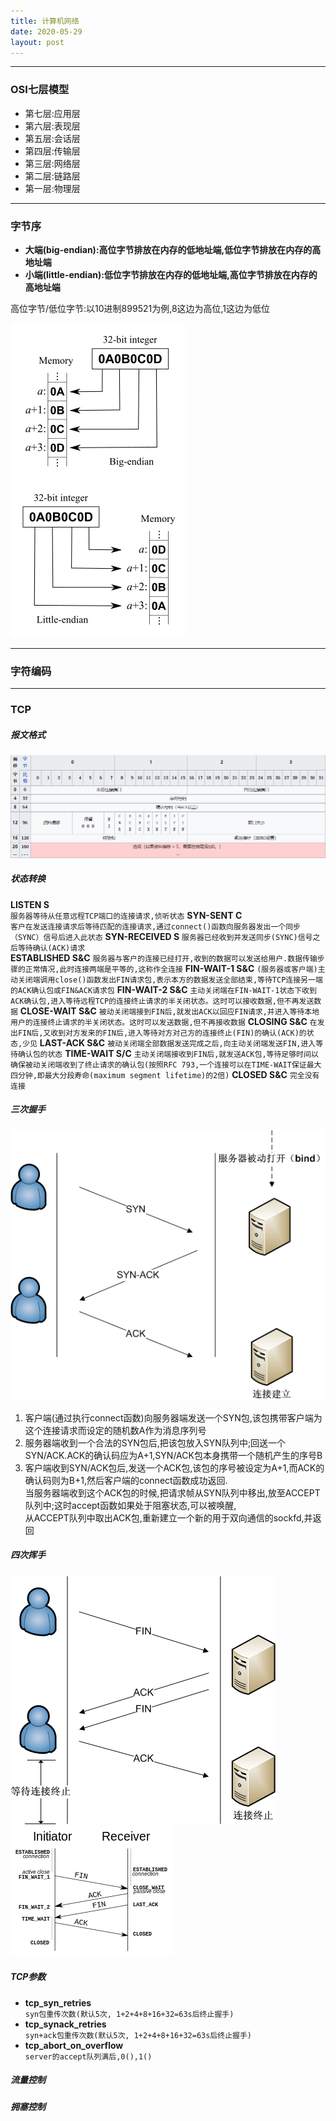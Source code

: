 ```yaml
---
title: 计算机网络
date: 2020-05-29
layout: post
---
```


_______________________________________________________________

### OSI七层模型  

* 第七层:应用层
* 第六层:表现层
* 第五层:会话层
* 第四层:传输层
* 第三层:网络层
* 第二层:链路层
* 第一层:物理层

_______________________________________________________________
### 字节序
    
* **大端(big-endian):高位字节排放在内存的低地址端,低位字节排放在内存的高地址端**
* **小端(little-endian):低位字节排放在内存的低地址端,高位字节排放在内存的高地址端**

高位字节/低位字节:以10进制899521为例,8这边为高位,1这边为低位

![img_bigEndian](/assets/image/Big-Endian.svg.png "big_endian")![img_littleEndian](/assets/image/Little-Endian.svg.png "little_Endian")

_______________________________________________________________

### 字符编码

_______________________________________________________________

### TCP

##### 报文格式  
![img_tcp_package](/assets/image/tcp_package.png "tcp_package")  

##### 状态转换  

**LISTEN S**  
`服务器等待从任意远程TCP端口的连接请求,侦听状态` 
**SYN-SENT C**  
`客户在发送连接请求后等待匹配的连接请求,通过connect()函数向服务器发出一个同步（SYNC）信号后进入此状态`
**SYN-RECEIVED S**
`服务器已经收到并发送同步(SYNC)信号之后等待确认(ACK)请求`  
**ESTABLISHED S&C**
`服务器与客户的连接已经打开,收到的数据可以发送给用户.数据传输步骤的正常情况,此时连接两端是平等的,这称作全连接`
**FIN-WAIT-1 S&C**
`(服务器或客户端)主动关闭端调用close()函数发出FIN请求包,表示本方的数据发送全部结束,等待TCP连接另一端的ACK确认包或FIN&ACK请求包`
**FIN-WAIT-2 S&C**
`主动关闭端在FIN-WAIT-1状态下收到ACK确认包,进入等待远程TCP的连接终止请求的半关闭状态。这时可以接收数据,但不再发送数据`
**CLOSE-WAIT S&C**
`被动关闭端接到FIN后,就发出ACK以回应FIN请求,并进入等待本地用户的连接终止请求的半关闭状态。这时可以发送数据,但不再接收数据`
**CLOSING S&C**
`在发出FIN后,又收到对方发来的FIN后,进入等待对方对己方的连接终止(FIN)的确认(ACK)的状态,少见`
**LAST-ACK S&C**
`被动关闭端全部数据发送完成之后,向主动关闭端发送FIN,进入等待确认包的状态`
**TIME-WAIT S/C**
`主动关闭端接收到FIN后,就发送ACK包,等待足够时间以确保被动关闭端收到了终止请求的确认包(按照RFC 793,一个连接可以在TIME-WAIT保证最大四分钟,即最大分段寿命(maximum segment lifetime)的2倍)`
**CLOSED S&C**
`完全没有连接`


##### 三次握手
![img_tcp_connection](/assets/image/tcp_connection.png "tcp_connection")   

1. 客户端(通过执行connect函数)向服务器端发送一个SYN包,该包携带客户端为这个连接请求而设定的随机数A作为消息序列号 
2. 服务器端收到一个合法的SYN包后,把该包放入SYN队列中;回送一个SYN/ACK.ACK的确认码应为A+1,SYN/ACK包本身携带一个随机产生的序号B
3. 客户端收到SYN/ACK包后,发送一个ACK包,该包的序号被设定为A+1,而ACK的确认码则为B+1,然后客户端的connect函数成功返回.  
   当服务器端收到这个ACK包的时候,把请求帧从SYN队列中移出,放至ACCEPT队列中;这时accept函数如果处于阻塞状态,可以被唤醒,  
   从ACCEPT队列中取出ACK包,重新建立一个新的用于双向通信的sockfd,并返回  

##### 四次挥手
![img_tcp_deconnection](/assets/image/tcp_deconnection.png "tcp_deconnection") ![img_tcp_close.svg.png](/assets/image/tcp_close.svg.png "tcp_close.svg.png")  


##### TCP参数

* **tcp_syn_retries**  
    `syn包重传次数(默认5次, 1+2+4+8+16+32=63s后终止握手)`    
* **tcp_synack_retries**   
    `syn+ack包重传次数(默认5次, 1+2+4+8+16+32=63s后终止握手)`    
* **tcp_abort_on_overflow**  
    `server的accept队列满后,0(),1()`  

##### 流量控制
##### 拥塞控制





































